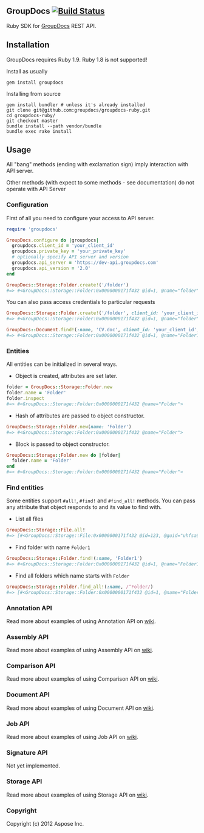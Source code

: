 ## GroupDocs [![Build Status](https://secure.travis-ci.org/groupdocs/groupdocs-ruby.png)](http://travis-ci.org/groupdocs/groupdocs-ruby)

Ruby SDK for [GroupDocs](http://groupdocs.com) REST API.

## Installation

GroupDocs requires Ruby 1.9. Ruby 1.8 is not supported!

Install as usually

    gem install groupdocs

Installing from source

    gem install bundler # unless it's already installed
    git clone git@github.com:groupdocs/groupdocs-ruby.git
    cd groupdocs-ruby/
    git checkout master
    bundle install --path vendor/bundle
    bundle exec rake install

## Usage

All "bang" methods (ending with exclamation sign) imply interaction with API server.

Other methods (with expect to some methods - see documentation) do not operate with API Server

### Configuration

First of all you need to configure your access to API server.

```ruby
require 'groupdocs'

GroupDocs.configure do |groupdocs|
  groupdocs.client_id = 'your_client_id'
  groupdocs.private_key = 'your_private_key'
  # optionally specify API server and version
  groupdocs.api_server = 'https://dev-api.groupdocs.com'
  groupdocs.api_version = '2.0'
end

GroupDocs::Storage::Folder.create!('/folder')
#=> #<GroupDocs::Storage::Folder:0x0000000171f432 @id=1, @name="folder", @url="http://groupdocs.com">
```

You can also pass access credentials to particular requests

```ruby
GroupDocs::Storage::Folder.create!('/folder', client_id: 'your_client_id', private_key: 'your_private_key')
#=> #<GroupDocs::Storage::Folder:0x0000000171f432 @id=1, @name="folder", @url="http://groupdocs.com">

GroupDocs::Document.find!(:name, 'CV.doc', client_id: 'your_client_id', private_key: 'your_private_key')
#=> #<GroupDocs::Storage::Folder:0x0000000171f432 @id=1, @name="Folder1", @url="http://groupdocs.com">
```

### Entities

All entities can be initialized in several ways.

* Object is created, attributes are set later.

```ruby
folder = GroupDocs::Storage::Folder.new
folder.name = 'Folder'
folder.inspect
#=> #<GroupDocs::Storage::Folder:0x0000000171f432 @name="Folder">
```

* Hash of attributes are passed to object constructor.

```ruby
GroupDocs::Storage::Folder.new(name: 'Folder')
#=> #<GroupDocs::Storage::Folder:0x0000000171f432 @name="Folder">
```

* Block is passed to object constructor.

```ruby
GroupDocs::Storage::Folder.new do |folder|
  folder.name = 'Folder'
end
#=> #<GroupDocs::Storage::Folder:0x0000000171f432 @name="Folder">
```

### Find entities

Some entities support `#all!`, `#find!` and `#find_all!` methods. You can pass any attribute that object responds to and its value to find with.

* List all files

```ruby
GroupDocs::Storage::File.all!
#=> [#<GroupDocs::Storage::File:0x0000000171f432 @id=123, @guid="uhfsa9dry29rhfodn", @name="resume.pdf", @url="http://groupdocs.com">, #<GroupDocs::Storage::File:0x0000000171f498 @id=456, @guid="soif97sr9u24bfosd9", @name="CV.doc", @url="http://groupdocs.com">]
```

* Find folder with name `Folder1`

```ruby
GroupDocs::Storage::Folder.find!(:name, 'Folder1')
#=> #<GroupDocs::Storage::Folder:0x0000000171f432 @id=1, @name="Folder1", @url="http://groupdocs.com">
```

* Find all folders which name starts with `Folder`

```ruby
GroupDocs::Storage::Folder.find_all!(:name, /^Folder/)
#=> [#<GroupDocs::Storage::Folder:0x0000000171f432 @id=1, @name="Folder1", @url="http://groupdocs.com">, #<GroupDocs::Storage::Folder:0x0000000171f467 @id=2, @name="Folder2", @url="http://groupdocs.com">]
```

### Annotation API

Read more about examples of using Annotation API on [wiki](https://github.com/p0deje/groupdocs-ruby/wiki/Annotation-API).

### Assembly API

Read more about examples of using Assembly API on [wiki](https://github.com/p0deje/groupdocs-ruby/wiki/Assembly-API).

### Comparison API

Read more about examples of using Comparison API on [wiki](https://github.com/p0deje/groupdocs-ruby/wiki/Comparison-API).

### Document API

Read more about examples of using Document API on [wiki](https://github.com/p0deje/groupdocs-ruby/wiki/Document-API).

### Job API

Read more about examples of using Job API on [wiki](https://github.com/p0deje/groupdocs-ruby/wiki/Job-API).

### Signature API

Not yet implemented.

### Storage API

Read more about examples of using Storage API on [wiki](https://github.com/p0deje/groupdocs-ruby/wiki/Storage-API).

### Copyright

Copyright (c) 2012 Aspose Inc.
